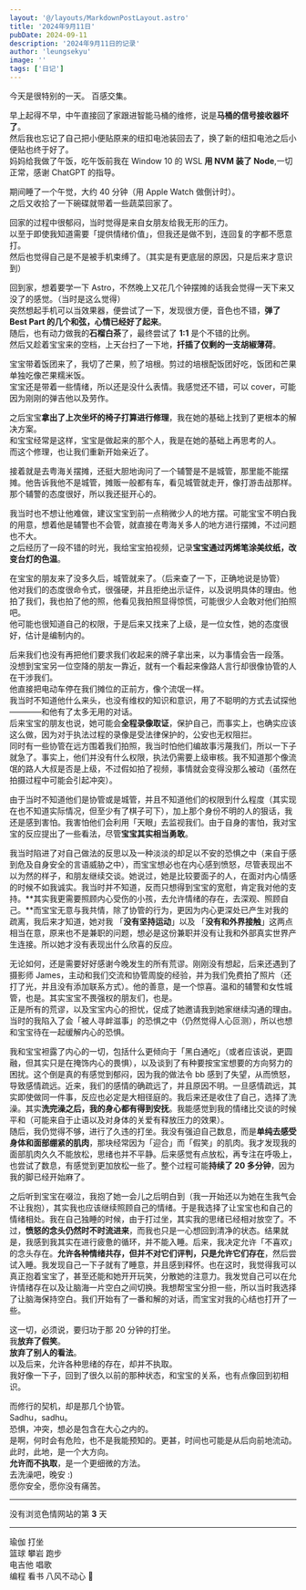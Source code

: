 ```yaml
---
layout: '@/layouts/MarkdownPostLayout.astro'
title: '2024年9月11日'
pubDate: 2024-09-11
description: '2024年9月11日的记录'
author: 'leungsekyu'
image: ''
tags: ['日记']
---
```


今天是很特别的一天。
百感交集。

早上起得不早，中午直接回了家跟进智能马桶的维修，说是**马桶的信号接收器坏了**。  
然后我也忘记了自己把小便贴原来的纽扣电池装回去了，换了新的纽扣电池之后小便贴也终于好了。  
妈妈给我做了午饭，吃午饭前我在 Window 10 的 WSL **用 NVM 装了 Node**,一切正常，感谢 ChatGPT 的指导。

期间睡了一个午觉，大约 40 分钟（用 Apple Watch 做倒计时）。  
之后又收拾了一下碗碟就带着一些蔬菜回家了。

回家的过程中很郁闷，当时觉得是来自女朋友给我无形的压力。  
以至于即使我知道需要「提供情绪价值」，但我还是做不到，连回复的字都不愿意打。  
然后也觉得自己是不是被手机束缚了。（其实是有更底层的原因，只是后来才意识到）

回到家，想着要学一下 Astro，不然晚上又花几个钟摆摊的话我会觉得一天下来又没了的感觉。（当时是这么觉得）  
突然想起手机可以当效果器，便尝试了一下，发现很方便，音色也不错，**弹了 Best Part 的几个和弦，心情已经好了起来**。  
随后，也有动力做我的**石榴白茶**了，最终尝试了 **1:1** 是个不错的比例。  
然后又趁着宝宝来的空档，上天台扫了一下地，**扦插了仅剩的一支胡椒薄荷**。

宝宝带着饭团来了，我切了芒果，煎了培根。剪过的培根配饭团好吃，饭团和芒果单独吃像芒果糯米饭。  
宝宝还是带着一些情绪，所以还是没什么表情。我感觉还不错，可以 cover，可能因为刚刚的弹吉他以及劳作。

之后宝宝**拿出了上次坐坏的椅子打算进行修理**，我在她的基础上找到了更根本的解决方案。  
和宝宝经常是这样，宝宝是做起来的那个人，我是在她的基础上再思考的人。  
而这个修理，也让我们重新开始亲近了。

接着就是去粤海关摆摊，还挺大胆地询问了一个辅警是不是城管，那里能不能摆摊。他告诉我他不是城管，摊贩一般都有车，看见城管就走开，像打游击战那样。那个辅警的态度很好，所以我还挺开心的。

我当时也不想让他难做，建议宝宝到前一点稍微少人的地方摆。可能宝宝不明白我的用意，想着他是辅警也不会管，就直接在粤海关多人的地方进行摆摊，不过问题也不大。  
之后经历了一段不错的时光，我给宝宝拍视频，记录**宝宝通过丙烯笔涂美纹纸，改变台灯的色温**。

在宝宝的朋友来了没多久后，城管就来了。（后来查了一下，正确地说是协管）  
他对我们的态度很命令式，很强硬，并且拒绝出示证件，以及说明具体的理由。他拍了我们，我也拍了他的照，他看见我拍照显得惊慌，可能很少人会敢对他们拍照吧。  
他可能也很知道自己的权限，于是后来又找来了上级，是一位女性，她的态度很好，估计是编制内的。

后来我们也没有再把他们要求我们收起来的牌子拿出来，以为事情会告一段落。  
没想到宝宝另一位空降的朋友一靠近，就有一个看起来像路人言行却很像协管的人在干涉我们。  
他直接把电动车停在我们摊位的正前方，像个流氓一样。  
我当时不知道他什么来头，也没有维权的知识和意识，用了不聪明的方式去试探他————和他有了太多无用的对话。  
后来宝宝的朋友也说，她可能会**全程录像取证**，保护自己，而事实上，也确实应该这么做，因为对于执法过程的录像是受法律保护的，公安也无权阻拦。  
同时有一些协管在远方围着我们拍照，我当时怕他们编故事污蔑我们，所以一下子就急了。事实上，他们并没有什么权限，执法仍需要上级审核。我不知道那个像流氓的路人大叔是否是上级，不过假如拍了视频，事情就会变得没那么被动（虽然在拍摄过程中可能会引起冲突）。

由于当时不知道他们是协管或是城管，并且不知道他们的权限到什么程度（其实现在也不知道实际情况，但至少有了棋子可下），加上那个身份不明的人的狠话，我还是感到害怕。我害怕他们会利用「天眼」去监视我们。由于自身的害怕，我对宝宝的反应提出了一些看法，尽管**宝宝其实相当勇敢**。

我当时陷进了对自己做法的反思以及一种淡淡的却足以不安的恐惧之中（来自于感到危及自身安全的言语威胁之中），而宝宝想必也在内心感到愤怒，尽管表现出不以为然的样子，和朋友继续交谈。她说过，她是比较要面子的人，在面对内心情感的时候不如我诚实。我当时并不知道，反而只想得到宝宝的宽慰，肯定我对他的支持。**其实我更需要照顾内心受伤的小孩，去允许情绪的存在，去深观、照顾自己。**而宝宝无意与我共情，除了协管的行为，更因为内心更深处已产生对我的疏离，我后来才知道，她对我 「**没有坚持运动**」以及 「**没有和外界接触**」这两点相当在意，原来也不是兼职的问题，想必是这份兼职并没有让我和外部真实世界产生连接。所以她才没有表现出什么欣喜的反应。

无论如何，还是需要好好感谢今晚发生的所有荒谬。刚刚没有想起，后来还遇到了摄影师 James，主动和我们交流和协管周旋的经验，并为我们免费拍了照片（还打了光，并且没有添加联系方式）。他的善意，是一个惊喜。温和的辅警和女性城管，也是。其实宝宝不畏强权的朋友们，也是。  
正是所有的荒谬，以及宝宝内心的担忧，促成了她邀请我到她家继续沟通的理由。当时的我陷入了会「被人寻衅滋事」的恐惧之中（仍然觉得人心叵测），所以也想和宝宝待在一起缓解内心的恐惧。

我和宝宝袒露了内心的一切，包括什么更倾向于「黑白通吃」（或者应该说，更圆融，但其实只是在掩饰内心的畏惧），以及谈到了有种要按宝宝想要的方向努力的困扰。这个倒是真的有感觉到郁闷，因为我的做法令 bb 感到了失望，从而愤怒，导致感情疏远。近来，我们的感情的确疏远了，并且原因不明。一旦感情疏远，其实即使做同一件事，反应也必定是大相径庭的。我后来还是收住了自己，选择了洗澡。其实**洗完澡之后，我的身心都有得到安抚**。我能感觉到我的情绪比交谈的时候平和（可能来自于止语以及对身体的关爱有释放压力的效果）。  
随后，我仍觉得不够，进行了久违的打坐。我没有强迫自己数息，而是**单纯去感受身体和面部绷紧的肌肉**，那块经常因为「迎合」而「假笑」的肌肉。我才发现我的面部肌肉久久不能放松，思绪也并不平静。后来感觉有点放松，再专注在呼吸上，也尝试了数息，有感觉到更加放松一些了。整个过程可能**持续了 20 多分钟**，因为我的脚已经开始麻了。

之后听到宝宝在啜泣，我抱了她一会儿之后明白到（我一开始还以为她在生我气会不让我抱），其实我也应该继续照顾自己的情绪。于是我选择了让宝宝也和自己的情绪相处。我在自己独睡的时候，由于打过坐，其实我的思绪已经相对放空了。不过，**愤怒的念头仍然时不时流进来**，而我也只是一心想回到清净的状态。结果就是，我感到我其实在进行疲惫的循环，并不能入睡。后来，我决定允许「不喜欢」的念头存在。**允许各种情绪共存，但并不对它们评判，只是允许它们存在**，然后尝试入睡。我发现自己一下子就有了睡意，并且感到释怀。也在这时，我觉得我可以真正抱着宝宝了，甚至还能和她开开玩笑，分散她的注意力。我发觉自己可以在允许情绪存在以及让脑海一片空白之间切换。我想帮宝宝分担一些，所以当时我选择了让脑海保持空白。我们开始有了一番和解的对话，而宝宝对我的心结也打开了一些。

这一切，必须说，要归功于那 20 分钟的打坐。  
我**放弃了假笑**。  
**放弃了别人的看法**。  
以及后来，允许各种思绪的存在，却并不执取。  
我好像一下子，回到了很久以前的那种状态，和宝宝的关系，也有点像回到初相识。

而修行的契机，却是那几个协管。  
Sadhu，sadhu。  
恐惧，冲突，想必是包含在大心之内的。  
是啊，何时会有危险，也不是我能预知的。更甚，时间也可能是从后向前地流动。  
此时，此地，是一个大方向。  
**允许而不执取**，是一个更细微的方法。  
去洗澡吧，晚安 :)  
愿你安全，愿你没有痛苦。

<hr/>

没有浏览色情网站的第 **3** 天

<hr/>

瑜伽 打坐  
篮球 攀岩 跑步  
电吉他 唱歌  
编程 看书
八风不动心 🩵
